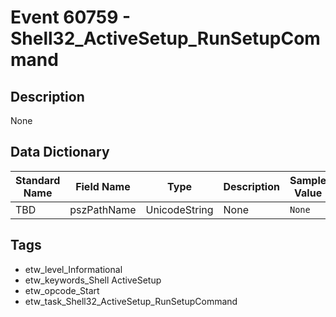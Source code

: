 # Event 60759 - Shell32_ActiveSetup_RunSetupCommand

## Description
None

## Data Dictionary
|Standard Name|Field Name|Type|Description|Sample Value|
|---|---|---|---|---|
|TBD|pszPathName|UnicodeString|None|`None`|

## Tags
* etw_level_Informational
* etw_keywords_Shell ActiveSetup
* etw_opcode_Start
* etw_task_Shell32_ActiveSetup_RunSetupCommand